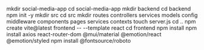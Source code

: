 mkdir social-media-app
cd social-media-app
mkdir backend
cd backend
npm init -y 
mkdir src
cd src
mkdir routes controllers services models config middleware components pages services contexts
touch server.js 
cd ..
npm create vite@latest frontend -- --template react
cd frontend
npm install 
npm install axios react-router-dom @mui/material @emotion/react @emotion/styled 
npm install @fontsource/roboto 
